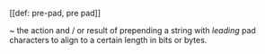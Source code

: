 [[def: pre-pad, pre pad]]

~ the action and / or result of prepending a string with _leading_ pad characters to align to a certain length in bits or bytes.

